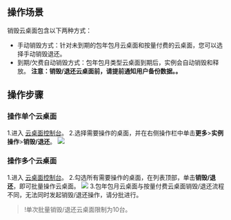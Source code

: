 ## 操作场景
销毁云桌面包含以下两种方式：

* 手动销毁方式：针对未到期的包年包月云桌面和按量付费的云桌面，您可以选择手动销毁退还。
* 到期/欠费自动销毁方式：包年包月类型云桌面到期后，实例会自动销毁和释放。
**注意：销毁/退还云桌面前，请提前通知用户备份数据。。**

## 操作步骤
### 操作单个云桌面
1.进入 [云桌面控制台](https://console.cloud.tencent.com/cvd)。
2.选择需要操作的桌面，并在右侧操作栏中单击**更多**>**实例操作**>**销毁/退还**。
![](https://main.qcloudimg.com/raw/d685191dacb18ee4c9e3fbc9106367c0.png)
### 操作多个云桌面
1.进入 [云桌面控制台](https://console.cloud.tencent.com/cvd)。
2.勾选所有需要操作的桌面，在列表顶部，单击**销毁/退还**，即可批量操作云桌面。
![](https://main.qcloudimg.com/raw/08912faa8663469fc3d6c11fb0e1d7ad.png)
3.包年包月云桌面与按量付费云桌面销毁/退还流程不同，无法同时发起销毁/退还操作，请分批进行。
>!单次批量销毁/退还云桌面限制为10台。

